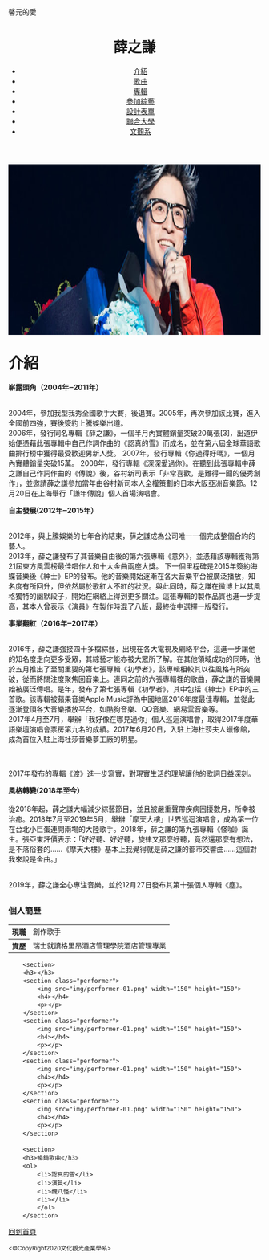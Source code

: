 <!Doctype html>
<html lang="tw">
<head>
	<meta charest=""utf-8>
	<titlle>馨元的愛</title>
	<meta name="description" content="介紹食物">
	<link rel="stylesheet" href="css/style.css">

</head>
<body>
<header>
	<h1>薛之謙</h1>
	<nav class="navigation">
	<ul>
	<li><a href="#profile01">介紹</a></li>
	<li><a href="#profile02">歌曲</a></li>
	<li><a href="project">專輯</a></li>
	<li><a href="https://sylvia881024.github.io/www/">參加綜藝</a></li>
	<li><a href="https://sylvia881024.github.io/wwww/">設計表單</a></li>
	<li><a href="http://www.nuu.edu.tw/" target="_blank">聯合大學</a></li>
	<li><a href="http://www.nuu.edu.tw/" target="_blank">文觀系</a></li>
	</ul>
	</nav>
</header>
<main>
<div class="mainvisual">
	<img src="mainvisual.png" alt="主視覺圖片" width="740" height="340">
</div>
<article id="profile01">
<div class="inner">
	<h2><big><big>介紹</big></big></h2>
	<p>
<p><strong>嶄露頭角（2004年‒2011年）</strong></p>
<br>2004年，參加我型我秀全國歌手大賽，後退賽。2005年，再次參加該比賽，進入全國前四強，賽後簽約上騰娛樂出道。</br>
2006年，發行同名專輯《薛之謙》，一個半月內實體銷量突破20萬張[3]，出道伊始便憑藉此張專輯中自己作詞作曲的《認真的雪》而成名，並在第六屆全球華語歌曲排行榜中獲得最受歡迎男新人獎。
2007年，發行專輯《你過得好嗎》，一個月內實體銷量突破15萬。
2008年，發行專輯《深深愛過你》。在聽到此張專輯中薛之謙自己作詞作曲的《傳說》後，谷村新司表示「非常喜歡，是難得一聞的優秀創作」，並邀請薛之謙參加當年由谷村新司本人全權策劃的日本大阪亞洲音樂節。12月20日在上海舉行「謙年傳說」個人首場演唱會。

<p><strong>自主發展(2012年‒2015年）</strong></p>
<br>2012年，與上騰娛樂的七年合約結束，薛之謙成為公司唯一一個完成整個合約的藝人。</br>
2013年，薛之謙發布了其音樂自由後的第六張專輯《意外》，並憑藉該專輯獲得第21屆東方風雲榜最佳唱作人和十大金曲兩座大獎。
下一個里程碑是2015年簽約海蝶音樂後《紳士》EP的發布。他的音樂開始逐漸在各大音樂平台被廣泛播放，知名度有所回升，但依然屬於歌紅人不紅的狀況。與此同時，薛之謙在微博上以其風格獨特的幽默段子，開始在網絡上得到更多關注。這張專輯的製作品質也進一步提高，其本人曾表示《演員》在製作時混了八版，最終從中選擇一版發行。

<p><strong>事業翻紅（2016年‒2017年）</strong></p>
<br>2016年，薛之謙強接四十多檔綜藝，出現在各大電視及網絡平台，這進一步讓他的知名度走向更多受眾，其綜藝才能亦被大眾所了解。在其他領域成功的同時，他於五月推出了至關重要的第七張專輯《初學者》，該專輯相較其以往風格有所突破，從而將關注度聚焦回音樂上。連同之前的六張專輯裡的歌曲，薛之謙的音樂開始被廣泛傳唱。是年，發布了第七張專輯《初學者》，其中包括《紳士》EP中的三首歌。該專輯被蘋果音樂Apple Music評為中國地區2016年度最佳專輯，並從此逐漸登頂各大音樂播放平台，如酷狗音樂、QQ音樂、網易雲音樂等。</br>
2017年4月至7月，舉辦「我好像在哪見過你」個人巡迴演唱會，取得2017年度華語樂壇演唱會票房第九名的成績。2017年6月20日，入駐上海杜莎夫人蠟像館，成為首位入駐上海杜莎音樂夢工廠的明星。

<br></br>2017年發布的專輯《渡》進一步寫實，對現實生活的理解讓他的歌詞日益深刻。

<p><strong>風格轉變(2018年至今）</strong><br></br>
從2018年起，薛之謙大幅減少綜藝節目，並且被嚴重聲帶疾病困擾數月，所幸被治癒。2018年7月至2019年5月，舉辦「摩天大樓」世界巡迴演唱會，成為第一位在台北小巨蛋連開兩場的大陸歌手。2018年，薛之謙的第九張專輯《怪咖》誕生。張亞東評價表示：「好好聽、好好聽，旋律又那麼好聽，竟然還那麼有想法，是不落俗套的……《摩天大樓》基本上我覺得就是薛之謙的都市交響曲……這個對我來說是金曲。」

<br>2019年，薛之謙全心專注音樂，並於12月27日發布其第十張個人專輯《塵》。</br>

</div
</article>

<article id="profile02">
	<h2></h2>
	<p></p>
		<section>
		<h3>個人簡歷</h3>
		<table>
		<tr>
		<th>現職</th>
		<td>創作歌手</td>
		</tr>
		<th>資歷</th>
		<td>瑞士就讀格里昂酒店管理學院酒店管理專業</td>
		</tr>
		</table>
		</section>


		<section>
		<h3></h3>
		<section class="performer">
			<img src="img/performer-01.png" width="150" height="150">
			<h4></h4>
		   	<p></p>
		</section>
		<section class="performer">
			<img src="img/performer-01.png" width="150" height="150">
			<h4></h4>
		   	<p></p>
		</section>
		<section class="performer">
			<img src="img/performer-01.png" width="150" height="150">
			<h4></h4>
		   	<p></p>
		</section>
		<section class="performer">
			<img src="img/performer-01.png" width="150" height="150">
			<h4></h4>
		   	<p></p>
		</section>

		<section>
		<h3>暢銷歌曲</h3>
		<ol>
			<li>認真的雪</li>
			<li>演員</li>
			<li>醜八怪</li>
			<li></li>
    		</ol>
		</section>
</article>
</main>
<footer>
<p class="pagetop"><a href="#top">回到首頁</a></p>
<p class="copyright"><small><&copy;CopyRight2020文化觀光產業學系></small></p>
</footer>
</body>
</html>
